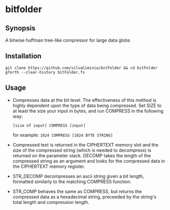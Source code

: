 # bitfolder
## Synopsis
A bitwise huffman tree-like compressor for large data globs

## Installation
```
git clone https://github.com/silvaCiminia/bitFolder && cd bitFolder
gforth --clear-history bitFolder.fs
```

## Usage

* Compresses data at the bit level. The effectiveness of this method is highly dependent upon the type of data being compressed. Set SIZE to at least the size your input in bytes, and run COMPRESS in the following way:

    `[size of input] COMPRESS [input]`

    for example:
    `1024 COMPRESS [1024 BYTE STRING]`
    
* Compressed text is returned in the CIPHERTEXT memory slot and the size of the compressed string (which is needed to decompress) is returned on the parameter stack. DECOMP takes the length of the compressed string as an argument and looks for the compressed data in the CIPHERTEXT memory register.
* STR_DECOMP decompresses an ascii string given a bit length, formatted similarly to the matching COMPRESS function.
* STR_COMP behaves the same as COMPRESS, but returns the compressed data as a hexadecimal string, preceeded by the string's total length and compression length.
